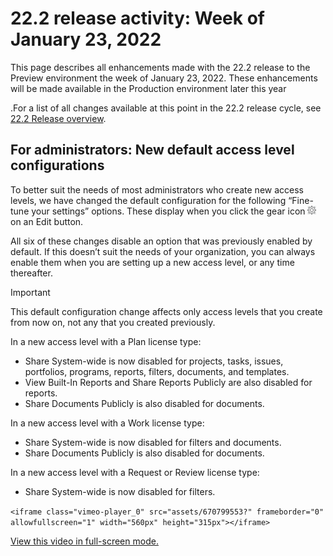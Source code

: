 

# 22.2 release activity:&nbsp;Week of January 23, 2022

This page describes all enhancements made with the 22.2 release to the Preview environment the week of January 23, 2022. These enhancements will be made available in the Production environment later this year

<!--
the week of October 4, 2021
-->

.For a list of all changes available at this point in the 22.2 release cycle, see [22.2 Release overview](../../../product-announcements/product-releases/22.2-release-activity/22-2-release-overview.md).

## For administrators: New default access level configurations

To better suit the needs of most administrators who create new access levels, we have changed the default configuration for the following “Fine-tune your settings” options. These display when you click the gear icon ![](assets/gear-icon-in-access-levels.png) on an Edit button.

All six of these changes disable an option that was previously enabled by default. If this doesn’t suit the needs of your organization, you can always enable them when you are setting up a new access level, or any time thereafter.

>[!IMPORTANT]
>
>This default configuration change affects only access levels that you create from now on, not any that you created previously.

In a new access level with a Plan license type:

* Share System-wide is now disabled for projects, tasks, issues, portfolios, programs, reports, filters, documents, and templates.
* View Built-In Reports and Share Reports Publicly are also disabled for reports.
* Share Documents Publicly is also disabled for documents.

In a new access level with a Work license type:

* Share System-wide is now disabled for filters and documents.
* Share Documents Publicly is also disabled for documents.

In a new access level with a Request or Review license type:

* Share System-wide is now disabled for filters.

`<iframe class="vimeo-player_0" src="assets/670799553?" frameborder="0" allowfullscreen="1" width="560px" height="315px"></iframe>`

[View this video in full-screen mode.](https://vimeo.com/670799553/3446ee44df) 
